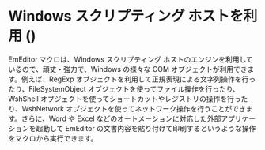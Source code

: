# Windows スクリプティング ホストを利用 ()

EmEditor マクロは、Windows スクリプティング ホストのエンジンを利用しているので、頑丈・強力で、Windows の様々な COM オブジェクトが利用できます。例えば、RegExp オブジェクトを利用して正規表現による文字列操作を行ったり、FileSystemObject
オブジェクトを使ってファイル操作を行ったり、WshShell オブジェクトを使ってショートカットやレジストリの操作を行ったり、WshNetwork
オブジェクトを使ってネットワーク操作を行うことができます。さらに、Word や Excel などのオートメーションに対応した外部アプリケーションを起動して EmEditor の文書内容を貼り付けて印刷するというような操作をマクロから実行できます。